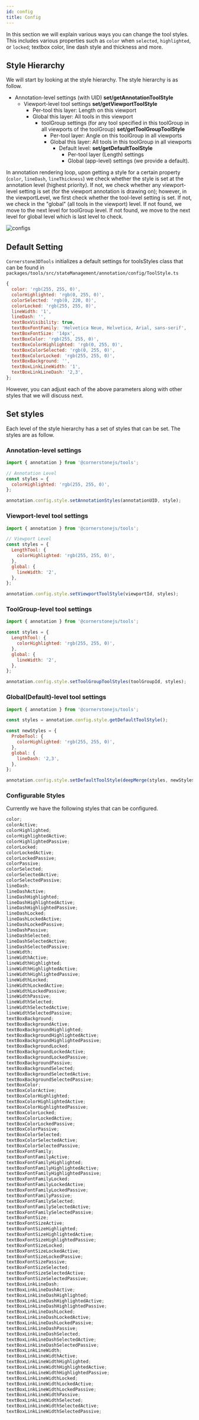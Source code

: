 ```yaml
---
id: config
title: Config
---
```


In this section we will explain various ways you can change the tool styles. This
includes various properties such as `color` when `selected`, `highlighted`, or `locked`;
textbox color, line dash style and thickness and more.

## Style Hierarchy

We will start by looking at the style hierarchy. The style hierarchy is as follow.

- Annotation-level settings (with UID) **set/getAnnotationToolStyle**
  - Viewport-level tool settings **set/getViewportToolStyle**
    - Per-tool this layer: Length on this viewport
    - Global this layer: All tools in this viewport
      - toolGroup settings (for any tool specified in this toolGroup in all viewports of the toolGroup) **set/getToolGroupToolStyle**
        - Per-tool layer: Angle on this toolGroup in all viewports
        - Global this layer: All tools in this toolGroup in all viewports
          - Default level: **set/getDefaultToolStyle**
            - Per-tool layer (Length) settings
            - Global (app-level) settings (we provide a default).

In annotation rendering loop, upon getting a style for a certain property (`color`, `lineDash`, `lineThickness`)
we check whether the style is set at the annotation level (highest priority).
If not, we check whether any viewport-level setting is set (for the viewport annotation is drawing on); however,
in the viewportLevel, we first check whether the tool-level setting is set. If not, we check in the "global" (all tools in the viewport) level.
If not found, we move to the next level for toolGroup level. If not found, we move to the next level for global level which is last
level to check.

![configs](../../../assets/configs.png)

## Default Setting

`Cornerstone3DTools` initializes a default settings for toolsStyles class that can be found in `packages/tools/src/stateManagement/annotation/config/ToolStyle.ts`

```js
{
  color: 'rgb(255, 255, 0)',
  colorHighlighted: 'rgb(0, 255, 0)',
  colorSelected: 'rgb(0, 220, 0)',
  colorLocked: 'rgb(255, 255, 0)',
  lineWidth: '1',
  lineDash: '',
  textBoxVisibility: true,
  textBoxFontFamily: 'Helvetica Neue, Helvetica, Arial, sans-serif',
  textBoxFontSize: '14px',
  textBoxColor: 'rgb(255, 255, 0)',
  textBoxColorHighlighted: 'rgb(0, 255, 0)',
  textBoxColorSelected: 'rgb(0, 255, 0)',
  textBoxColorLocked: 'rgb(255, 255, 0)',
  textBoxBackground: '',
  textBoxLinkLineWidth: '1',
  textBoxLinkLineDash: '2,3',
};
```

However, you can adjust each of the above parameters along with other styles that we will discuss next.

## Set styles

Each level of the style hierarchy has a set of styles that can be set. The styles are as follow.

### Annotation-level settings

```js
import { annotation } from '@cornerstonejs/tools';

// Annotation Level
const styles = {
  colorHighlighted: 'rgb(255, 255, 0)',
};

annotation.config.style.setAnnotationStyles(annotationUID, style);
```

### Viewport-level tool settings

```js
import { annotation } from '@cornerstonejs/tools';

// Viewport Level
const styles = {
  LengthTool: {
    colorHighlighted: 'rgb(255, 255, 0)',
  },
  global: {
    lineWidth: '2',
  },
};

annotation.config.style.setViewportToolStyle(viewportId, styles);
```

### ToolGroup-level tool settings

```js
import { annotation } from '@cornerstonejs/tools';

const styles = {
  LengthTool: {
    colorHighlighted: 'rgb(255, 255, 0)',
  },
  global: {
    lineWidth: '2',
  },
};

annotation.config.style.setToolGroupToolStyles(toolGroupId, styles);
```

### Global(Default)-level tool settings

```js
import { annotation } from '@cornerstonejs/tools';

const styles = annotation.config.style.getDefaultToolStyle();

const newStyles = {
  ProbeTool: {
    colorHighlighted: 'rgb(255, 255, 0)',
  },
  global: {
    lineDash: '2,3',
  },
};

annotation.config.style.setDefaultToolStyle(deepMerge(styles, newStyles));
```

### Configurable Styles

Currently we have the following styles that can be configured.

```js
color;
colorActive;
colorHighlighted;
colorHighlightedActive;
colorHighlightedPassive;
colorLocked;
colorLockedActive;
colorLockedPassive;
colorPassive;
colorSelected;
colorSelectedActive;
colorSelectedPassive;
lineDash;
lineDashActive;
lineDashHighlighted;
lineDashHighlightedActive;
lineDashHighlightedPassive;
lineDashLocked;
lineDashLockedActive;
lineDashLockedPassive;
lineDashPassive;
lineDashSelected;
lineDashSelectedActive;
lineDashSelectedPassive;
lineWidth;
lineWidthActive;
lineWidthHighlighted;
lineWidthHighlightedActive;
lineWidthHighlightedPassive;
lineWidthLocked;
lineWidthLockedActive;
lineWidthLockedPassive;
lineWidthPassive;
lineWidthSelected;
lineWidthSelectedActive;
lineWidthSelectedPassive;
textBoxBackground;
textBoxBackgroundActive;
textBoxBackgroundHighlighted;
textBoxBackgroundHighlightedActive;
textBoxBackgroundHighlightedPassive;
textBoxBackgroundLocked;
textBoxBackgroundLockedActive;
textBoxBackgroundLockedPassive;
textBoxBackgroundPassive;
textBoxBackgroundSelected;
textBoxBackgroundSelectedActive;
textBoxBackgroundSelectedPassive;
textBoxColor;
textBoxColorActive;
textBoxColorHighlighted;
textBoxColorHighlightedActive;
textBoxColorHighlightedPassive;
textBoxColorLocked;
textBoxColorLockedActive;
textBoxColorLockedPassive;
textBoxColorPassive;
textBoxColorSelected;
textBoxColorSelectedActive;
textBoxColorSelectedPassive;
textBoxFontFamily;
textBoxFontFamilyActive;
textBoxFontFamilyHighlighted;
textBoxFontFamilyHighlightedActive;
textBoxFontFamilyHighlightedPassive;
textBoxFontFamilyLocked;
textBoxFontFamilyLockedActive;
textBoxFontFamilyLockedPassive;
textBoxFontFamilyPassive;
textBoxFontFamilySelected;
textBoxFontFamilySelectedActive;
textBoxFontFamilySelectedPassive;
textBoxFontSize;
textBoxFontSizeActive;
textBoxFontSizeHighlighted;
textBoxFontSizeHighlightedActive;
textBoxFontSizeHighlightedPassive;
textBoxFontSizeLocked;
textBoxFontSizeLockedActive;
textBoxFontSizeLockedPassive;
textBoxFontSizePassive;
textBoxFontSizeSelected;
textBoxFontSizeSelectedActive;
textBoxFontSizeSelectedPassive;
textBoxLinkLineDash;
textBoxLinkLineDashActive;
textBoxLinkLineDashHighlighted;
textBoxLinkLineDashHighlightedActive;
textBoxLinkLineDashHighlightedPassive;
textBoxLinkLineDashLocked;
textBoxLinkLineDashLockedActive;
textBoxLinkLineDashLockedPassive;
textBoxLinkLineDashPassive;
textBoxLinkLineDashSelected;
textBoxLinkLineDashSelectedActive;
textBoxLinkLineDashSelectedPassive;
textBoxLinkLineWidth;
textBoxLinkLineWidthActive;
textBoxLinkLineWidthHighlighted;
textBoxLinkLineWidthHighlightedActive;
textBoxLinkLineWidthHighlightedPassive;
textBoxLinkLineWidthLocked;
textBoxLinkLineWidthLockedActive;
textBoxLinkLineWidthLockedPassive;
textBoxLinkLineWidthPassive;
textBoxLinkLineWidthSelected;
textBoxLinkLineWidthSelectedActive;
textBoxLinkLineWidthSelectedPassive;
```
